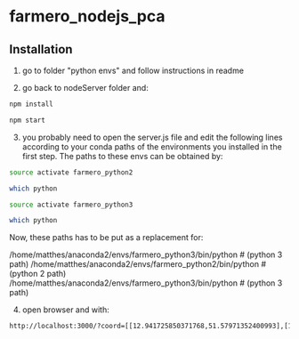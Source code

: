 # farmero_nodejs_pca


## Installation

1. go to folder "python envs" and follow instructions in readme

2. go back to nodeServer folder and:

```bash
npm install
```
```bash
npm start
```

3. you probably need to open the server.js file and edit the following lines according to your conda paths of the environments you installed in the first step.
The paths to these envs can be obtained by:
```bash
source activate farmero_python2
```
```bash
which python 
```
```bash
source activate farmero_python3
```
```bash
which python 
```

Now, these paths has to be put as a replacement for:

/home/matthes/anaconda2/envs/farmero_python3/bin/python # (python 3 path)
/home/matthes/anaconda2/envs/farmero_python2/bin/python # (python 2 path)
/home/matthes/anaconda2/envs/farmero_python3/bin/python # (python 3 path)

4. open browser and with:
```bash
http://localhost:3000/?coord=[[12.941725850371768,51.57971352400993],[12.942047715453555,51.57588640768779],[12.940846085814883,51.571032040481654],[12.943442464141299,51.57112539858611],[12.944708466796328,51.570671943139885],[12.948763966826846,51.57088533450155],[12.949965596465518,51.57121875649885],[12.951789498595645,51.570325180040776],[12.954450249938418,51.57021848317042],[12.954471707610537,51.571432145293755],[12.946274876861025,51.580113552408065],[12.941725850371768,51.57971352400993]]
```

